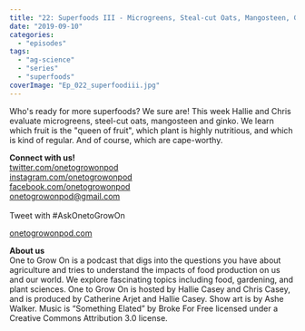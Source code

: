 ```yaml
---
title: "22: Superfoods III - Microgreens, Steal-cut Oats, Mangosteen, Ginko"
date: "2019-09-10"
categories: 
  - "episodes"
tags: 
  - "ag-science"
  - "series"
  - "superfoods"
coverImage: "Ep_022_superfoodiii.jpg"
---
```


Who's ready for more superfoods? We sure are! This week Hallie and Chris evaluate microgreens, steel-cut oats, mangosteen and ginko. We learn which fruit is the "queen of fruit", which plant is highly nutritious, and which is kind of regular. And of course, which are cape-worthy.

**Connect with us!**  
[twitter.com/onetogrowonpod](http://twitter.com/onetogrowonpod)  
[instagram.com/onetogrowonpod  
](http://instagram.com/onetogrowonpod)[facebook.com/onetogrowonpod  
](http://facebook.com/onetogrowonpod)[onetogrowonpod@gmail.com  
](mailto:onetogrowonpod@gmail.com)  
Tweet with #AskOnetoGrowOn

[onetogrowonpod.com](http://onetogrowonpod.com/)

**About us**  
One to Grow On is a podcast that digs into the questions you have about agriculture and tries to understand the impacts of food production on us and our world. We explore fascinating topics including food, gardening, and plant sciences. One to Grow On is hosted by Hallie Casey and Chris Casey, and is produced by Catherine Arjet and Hallie Casey. Show art is by Ashe Walker. Music is “Something Elated” by Broke For Free licensed under a Creative Commons Attribution 3.0 license.
